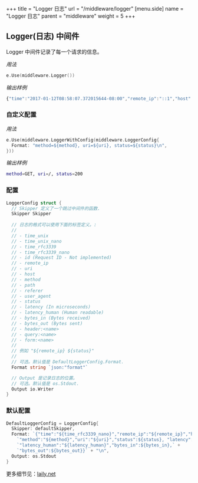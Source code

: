 +++
title = "Logger 日志"
url = "/middleware/logger"
[menu.side]
  name = "Logger 日志"
  parent = "middleware"
  weight = 5
+++

## Logger(日志) 中间件

Logger 中间件记录了每一个请求的信息。

*用法*

```go
e.Use(middleware.Logger())
```

*输出样例*

```js
{"time":"2017-01-12T08:58:07.372015644-08:00","remote_ip":"::1","host":"localhost:1323","method":"GET","uri":"/","status":200, "latency":14743,"latency_human":"14.743µs","bytes_in":0,"bytes_out":2}
```

### 自定义配置

*用法*

```go
e.Use(middleware.LoggerWithConfig(middleware.LoggerConfig{
  Format: "method=${method}, uri=${uri}, status=${status}\n",
}))
```

*输出样例*

```sh
method=GET, uri=/, status=200
```

### 配置

```go
LoggerConfig struct {
  // Skipper 定义了一个跳过中间件的函数.
  Skipper Skipper
  
  // 日志的格式可以使用下面的标签定义。:
  //
  // - time_unix
  // - time_unix_nano
  // - time_rfc3339
  // - time_rfc3339_nano
  // - id (Request ID - Not implemented)
  // - remote_ip
  // - uri
  // - host
  // - method
  // - path
  // - referer
  // - user_agent
  // - status
  // - latency (In microseconds)
  // - latency_human (Human readable)
  // - bytes_in (Bytes received)
  // - bytes_out (Bytes sent)
  // - header:<name>
  // - query:<name>
  // - form:<name>
  //
  // 例如 "${remote_ip} ${status}"
  //
  // 可选。默认值是 DefaultLoggerConfig.Format.
  Format string `json:"format"`

  // Output 是记录日志的位置。
  // 可选。默认值是 os.Stdout.
  Output io.Writer
}
```

### 默认配置

```go
DefaultLoggerConfig = LoggerConfig{
  Skipper: defaultSkipper,
  Format: `{"time":"${time_rfc3339_nano}","remote_ip":"${remote_ip}","host":"${host}",` +
    `"method":"${method}","uri":"${uri}","status":${status}, "latency":${latency},` +
    `"latency_human":"${latency_human}","bytes_in":${bytes_in},` +
    `"bytes_out":${bytes_out}}` + "\n",
  Output: os.Stdout
}
```

更多细节见：[laily.net](https://laily.net/article/golang%20echo%20%e4%bb%a3%e7%a0%81%e8%af%a6%e8%a7%a3%e4%b9%8b%20log%20%e7%af%87)





